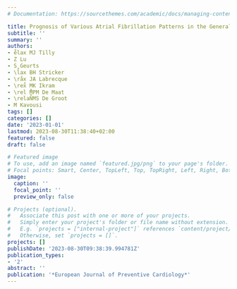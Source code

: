 ```yaml
---
# Documentation: https://sourcethemes.com/academic/docs/managing-content/

title: Prognosis of Various Atrial Fibrillation Patterns in the General Population
subtitle: ''
summary: ''
authors:
- e̊lax MJ Tilly
- Z Lu
- S Geurts
- \l̊ax BH Stricker
- \råx JA Labrecque
- \rex̊ MK Ikram
- \rel ̊MPM De Maat
- \relaN̊MS De Groot
- M Kavousi
tags: []
categories: []
date: '2023-01-01'
lastmod: 2023-08-30T11:38:40+02:00
featured: false
draft: false

# Featured image
# To use, add an image named `featured.jpg/png` to your page's folder.
# Focal points: Smart, Center, TopLeft, Top, TopRight, Left, Right, BottomLeft, Bottom, BottomRight.
image:
  caption: ''
  focal_point: ''
  preview_only: false

# Projects (optional).
#   Associate this post with one or more of your projects.
#   Simply enter your project's folder or file name without extension.
#   E.g. `projects = ["internal-project"]` references `content/project/deep-learning/index.md`.
#   Otherwise, set `projects = []`.
projects: []
publishDate: '2023-08-30T09:38:39.994781Z'
publication_types:
- '2'
abstract: ''
publication: '*European Journal of Preventive Cardiology*'
---
```

